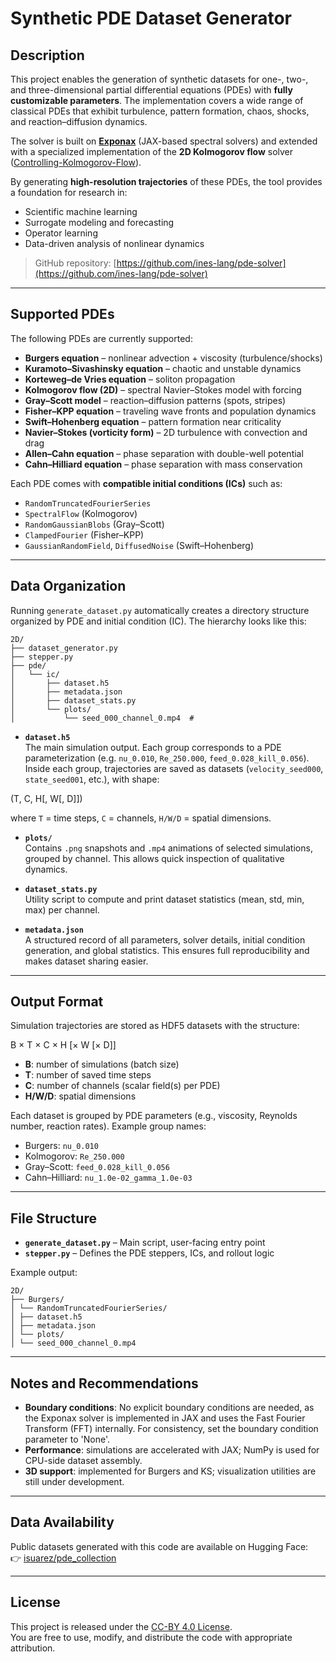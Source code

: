 # Synthetic PDE Dataset Generator

## Description

This project enables the generation of synthetic datasets for one-, two-, and three-dimensional partial differential equations (PDEs) with **fully customizable parameters**. The implementation covers a wide range of classical PDEs that exhibit turbulence, pattern formation, chaos, shocks, and reaction–diffusion dynamics.

The solver is built on [**Exponax**](https://github.com/exponax/exponax) (JAX-based spectral solvers) and extended with a specialized implementation of the **2D Kolmogorov flow** solver ([Controlling-Kolmogorov-Flow](https://github.com/smokbel/Controlling-Kolmogorov-Flow)).

By generating **high-resolution trajectories** of these PDEs, the tool provides a foundation for research in:
- Scientific machine learning  
- Surrogate modeling and forecasting  
- Operator learning  
- Data-driven analysis of nonlinear dynamics  

> GitHub repository: [https://github.com/ines-lang/pde-solver](https://github.com/ines-lang/pde-solver)

---

## Supported PDEs

The following PDEs are currently supported:

- **Burgers equation** – nonlinear advection + viscosity (turbulence/shocks)  
- **Kuramoto–Sivashinsky equation** – chaotic and unstable dynamics  
- **Korteweg–de Vries equation** – soliton propagation  
- **Kolmogorov flow (2D)** – spectral Navier–Stokes model with forcing  
- **Gray–Scott model** – reaction–diffusion patterns (spots, stripes)  
- **Fisher–KPP equation** – traveling wave fronts and population dynamics  
- **Swift–Hohenberg equation** – pattern formation near criticality  
- **Navier–Stokes (vorticity form)** – 2D turbulence with convection and drag  
- **Allen–Cahn equation** – phase separation with double-well potential  
- **Cahn–Hilliard equation** – phase separation with mass conservation  

Each PDE comes with **compatible initial conditions (ICs)** such as:
- `RandomTruncatedFourierSeries`  
- `SpectralFlow` (Kolmogorov)  
- `RandomGaussianBlobs` (Gray–Scott)  
- `ClampedFourier` (Fisher–KPP)  
- `GaussianRandomField`, `DiffusedNoise` (Swift–Hohenberg)  

---

## Data Organization

Running `generate_dataset.py` automatically creates a directory structure organized by PDE and initial condition (IC). The hierarchy looks like this:

```
2D/
├── dataset_generator.py
├── stepper.py
├── pde/
│   └── ic/
│       ├── dataset.h5
│       ├── metadata.json
│       ├── dataset_stats.py
│       └── plots/
│           └── seed_000_channel_0.mp4  # 
```

- **`dataset.h5`**  
  The main simulation output. Each group corresponds to a PDE parameterization (e.g. `nu_0.010`, `Re_250.000`, `feed_0.028_kill_0.056`). Inside each group, trajectories are saved as datasets (`velocity_seed000`, `state_seed001`, etc.), with shape:

(T, C, H[, W[, D]])

where `T` = time steps, `C` = channels, `H/W/D` = spatial dimensions.

- **`plots/`**  
Contains `.png` snapshots and `.mp4` animations of selected simulations, grouped by channel. This allows quick inspection of qualitative dynamics.

- **`dataset_stats.py`**  
Utility script to compute and print dataset statistics (mean, std, min, max) per channel.

- **`metadata.json`**  
A structured record of all parameters, solver details, initial condition generation, and global statistics. This ensures full reproducibility and makes dataset sharing easier.

---

## Output Format

Simulation trajectories are stored as HDF5 datasets with the structure:

B × T × C × H [× W [× D]]


- **B**: number of simulations (batch size)  
- **T**: number of saved time steps  
- **C**: number of channels (scalar field(s) per PDE)  
- **H/W/D**: spatial dimensions  

Each dataset is grouped by PDE parameters (e.g., viscosity, Reynolds number, reaction rates). Example group names:

- Burgers: `nu_0.010`  
- Kolmogorov: `Re_250.000`  
- Gray–Scott: `feed_0.028_kill_0.056`  
- Cahn–Hilliard: `nu_1.0e-02_gamma_1.0e-03`  

---

## File Structure

- **`generate_dataset.py`** – Main script, user-facing entry point  
- **`stepper.py`** – Defines the PDE steppers, ICs, and rollout logic  

Example output:
```
2D/
├── Burgers/
│ └── RandomTruncatedFourierSeries/
│ ├── dataset.h5
│ ├── metadata.json
│ └── plots/
│ └── seed_000_channel_0.mp4
```

---

## Notes and Recommendations

- **Boundary conditions**: No explicit boundary conditions are needed, as the Exponax solver is implemented in JAX and uses the Fast Fourier Transform (FFT) internally. For consistency, set the boundary condition parameter to 'None'.
- **Performance**: simulations are accelerated with JAX; NumPy is used for CPU-side dataset assembly.  
- **3D support**: implemented for Burgers and KS; visualization utilities are still under development.  

---

## Data Availability

Public datasets generated with this code are available on Hugging Face:  
👉 [isuarez/pde_collection](https://huggingface.co/datasets/isuarez/pde_collection)

---

## License

This project is released under the [CC-BY 4.0 License](https://creativecommons.org/licenses/by/4.0/).  
You are free to use, modify, and distribute the code with appropriate attribution.